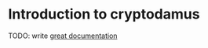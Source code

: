# Introduction to cryptodamus

TODO: write [great documentation](http://jacobian.org/writing/what-to-write/)
